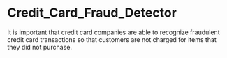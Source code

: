 # Credit_Card_Fraud_Detector
It is important that credit card companies are able to recognize fraudulent credit card transactions so that customers are not charged for items that they did not purchase.
